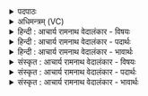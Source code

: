 <details><summary>पदपाठः</summary>

न꣡व꣢꣯। यः। न꣣व꣢तिम्। पु꣡रः꣢꣯। बि꣣भे꣡द꣢। बा꣣ह्वो꣢जसा। बा꣣हु꣢। ओ꣣जसा। अ꣡हि꣢꣯म्। च। वृत्रहा꣢। वृ꣣त्र। हा꣢। अ꣣वधीत्। १४५१।
</details>

<details><summary>अधिमन्त्रम् (VC)</summary>

- इन्द्रः
- सुकक्ष आङ्गिरसः
- गायत्री
- षड्जः
</details>

<details><summary>हिन्दी : आचार्य रामनाथ वेदालंकार - विषयः</summary>

अगले मन्त्र में राजा वा सेनापति की शूरता का वर्णन है।
</details>

<details><summary>हिन्दी : आचार्य रामनाथ वेदालंकार - पदार्थः</summary>

पदार्थान्वयभाषाः -  (यः)जो वीर(बाह्वोजसा)बाहुबल से(नव नवतिं पुरः)नव्वे-नव्वे शत्रु योद्धाओं के नौ व्यूहों को(बिभेद)तोड़ देता है और जो(वृत्रहा)शत्रुहन्ता वीर(अहिं च)मार-काट करनेवाले शत्रुदल को भी(अवधीत्)विध्वस्त कर देता है,वही राजा वा सेनापति बनने योग्य है ॥२॥
</details>

<details><summary>हिन्दी : आचार्य रामनाथ वेदालंकार - भावार्थः</summary>

भावार्थभाषाः -  उसी मनुष्य को राजा के पद पर वा सेनापति के पद पर अभिषिक्त करना चाहिए,जो अकेला होता हुआ भी बहुत से शत्रुओं के छक्के छुड़ा सके ॥२॥
</details>

<details><summary>संस्कृत : आचार्य रामनाथ वेदालंकार - विषयः</summary>

अथ नृपतेः सेनापतेर्वा शौर्यं वर्णयति।
</details>

<details><summary>संस्कृत : आचार्य रामनाथ वेदालंकार - पदार्थः</summary>

पदार्थान्वयभाषाः -  (यः)यो वीरः(बाह्वोजसा)भुजबलेन(नव नवतिं पुरः)नवतिनवतिशत्रुयोद्धॄणां नव व्यूहान्(बिभेद)भिनत्ति,यः(वृत्रहा)वृत्रहा शत्रुहन्ता वीरः(अहिं च)आहन्तारं शत्रुदलं चापि(अवधीत्)निहन्ति,स एव राजा सेनापतिर्वा भवितुमर्हति ॥२॥
</details>

<details><summary>संस्कृत : आचार्य रामनाथ वेदालंकार - भावार्थः</summary>

भावार्थभाषाः -  स एव जनो राजपदे सेनापतिपदे वाऽभिषेच्यो य एकोऽपि सन् बहूनपि शत्रून् पराजेतुं समर्थो भवेत् ॥२॥
</details>